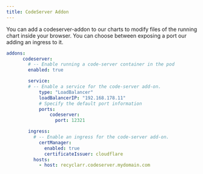 ```yaml
---
title: CodeServer Addon
---
```


You can add a codeserver-addon to our charts to modify files of the running chart inside your browser.
You can choose between exposing a port our adding an ingress to it.

```yaml
addons:
      codeserver:
        # -- Enable running a code-server container in the pod
        enabled: true

        service:
        # -- Enable a service for the code-server add-on.
            type: "LoadBalancer"
            loadBalancerIP: "192.168.178.11"
            # Specify the default port information
            ports:
                codeserver:
                  port: 12321

        ingress:
          # -- Enable an ingress for the code-server add-on.
            certManager:
              enabled: true
              certificateIssuer: cloudflare
          hosts:
            - host: recyclarr.codeserver.mydomain.com
```
